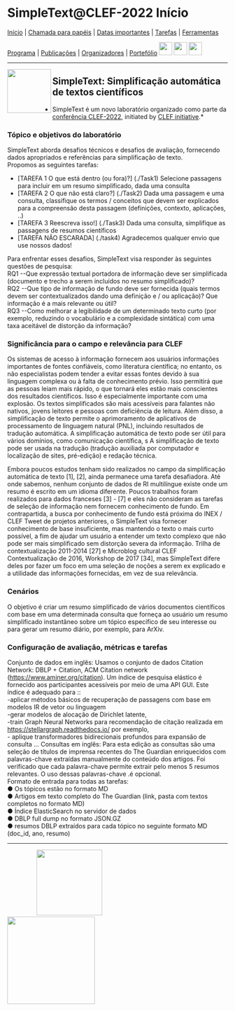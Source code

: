 # SimpleText@CLEF-2022 Início

[Início](./) | [Chamada para papéis](./CFP) | [Datas importantes](./dates) | [Tarefas](./tasks) | [Ferramentas](./tools)

[Programa](./program) | [Publicações](./publications) | [Organizadores](./organisers) | [Portefólio](./portefolio) 
[<img src="https://github.com/simpletext-madics/2021/blob/main/clef/FR.png?raw=true" width="30">](../fr/CFP) [<img src="https://upload.wikimedia.org/wikipedia/commons/f/f2/Flag_of_Great_Britain_%281707–1800%29.svg?raw=true" width="30">](../en/CFP)  [<img src="https://icons.iconarchive.com/icons/wikipedia/flags/128/PT-Portugal-Flag-icon.png?raw=true" width="30">](../pt/CFP)



---

<img align="left" src="https://github.com/simpletext-madics/2021/blob/main/clef/simpletext-logo-blue.png?raw=true" width="100"/>  

## SimpleText: Simplificação automática de textos científicos

* SimpleText é um novo laboratório organizado como parte da [conferência CLEF-2022](https://clef2022.clef-initiative.eu/index.php), initiated by [CLEF initiative](http://www.clef-initiative.eu/).*

### Tópico e objetivos do laboratório

SimpleText aborda desafios técnicos e desafios de avaliação, fornecendo dados apropriados e referências para simplificação de texto.
<br/> Propomos as seguintes tarefas:
* [TAREFA 1 O que está dentro (ou fora)?] (./Task1)
Selecione passagens para incluir em um resumo simplificado, dada uma consulta
* [TAREFA 2 O que não está claro?] (./Task2)
Dada uma passagem e uma consulta, classifique os termos / conceitos que devem ser explicados para a compreensão desta passagem (definições, contexto, aplicações, ..)
* [TAREFA 3 Reescreva isso!] (./Task3)
Dada uma consulta, simplifique as passagens de resumos científicos
* [TAREFA NÃO ESCARADA] (./task4)
Agradecemos qualquer envio que use nossos dados! 


Para enfrentar esses desafios, SimpleText visa responder às seguintes questões de pesquisa:
<br/> RQ1 --Que expressão textual portadora de informação deve ser simplificada (documento e trecho a serem incluídos no resumo simplificado)?
<br/> RQ2 --Que tipo de informação de fundo deve ser fornecida (quais termos devem ser contextualizados dando uma definição e / ou aplicação)? Que informação é a mais relevante ou útil?
<br/> RQ3 --Como melhorar a legibilidade de um determinado texto curto (por exemplo, reduzindo o vocabulário e a complexidade sintática) com uma taxa aceitável de distorção da informação?

### Significância para o campo e relevância para CLEF

Os sistemas de acesso à informação fornecem aos usuários informações importantes de fontes confiáveis, como literatura científica; no entanto, os não especialistas podem tender a evitar essas fontes devido à sua linguagem complexa ou à falta de conhecimento prévio. Isso permitirá que as pessoas leiam mais rápido, o que tornará eles estão mais conscientes dos resultados científicos. Isso é especialmente importante com uma explosão. Os textos simplificados são mais acessíveis para falantes não nativos, jovens leitores e pessoas com deficiência de leitura. Além disso, a simplificação de texto permite o aprimoramento de aplicativos de processamento de linguagem natural (PNL), incluindo resultados de tradução automática. A simplificação automática de texto pode ser útil para vários domínios, como comunicação científica, s A simplificação de texto pode ser usada na tradução (tradução auxiliada por computador e localização de sites, pré-edição) e redação técnica.

Embora poucos estudos tenham sido realizados no campo da simplificação automática de texto [1], [2], ainda permanece uma tarefa desafiadora. Até onde sabemos, nenhum conjunto de dados de RI multilíngue existe onde um resumo é escrito em um idioma diferente. Poucos trabalhos foram realizados para dados franceses [3] - [7] e eles não consideram as tarefas de seleção de informação nem fornecem conhecimento de fundo. Em contrapartida, a busca por conhecimento de fundo está próxima do INEX / CLEF Tweet de projetos anteriores, o SimpleText visa fornecer conhecimento de base insuficiente, mas mantendo o texto o mais curto possível, a fim de ajudar um usuário a entender um texto complexo que não pode ser mais simplificado sem distorção severa da informação. Trilha de contextualização 2011-2014 [27] e Microblog cultural CLEF Contextualização de 2016, Workshop de 2017 [34], mas SimpleText difere deles por fazer um foco em uma seleção de noções a serem ex explicado e a utilidade das informações fornecidas, em vez de sua relevância.

### Cenários

O objetivo é criar um resumo simplificado de vários documentos científicos com base em uma determinada consulta que forneça ao usuário um resumo simplificado instantâneo sobre um tópico específico de seu interesse ou para gerar um resumo diário, por exemplo, para ArXiv.

### Configuração de avaliação, métricas e tarefas

Conjunto de dados em inglês: Usamos o conjunto de dados Citation Network: DBLP + Citation, ACM Citation network (https://www.aminer.org/citation). Um índice de pesquisa elástico é fornecido aos participantes acessíveis por meio de uma API GUI. Este índice é adequado para ::
<br/> -aplicar métodos básicos de recuperação de passagens com base em modelos IR de vetor ou linguagem
<br/> -gerar modelos de alocação de Dirichlet latente,
<br/> -train Graph Neural Networks para recomendação de citação realizada em https://stellargraph.readthedocs.io/ por exemplo,
<br/> - aplique transformadores bidirecionais profundos para expansão de consulta ...
Consultas em inglês: Para esta edição as consultas são uma seleção de títulos de imprensa recentes do The Guardian enriquecidos com palavras-chave extraídas manualmente do conteúdo dos artigos. Foi verificado que cada palavra-chave permite extrair pelo menos 5 resumos relevantes. O uso dessas palavras-chave .é opcional.
<br/> Formato de entrada para todas as tarefas:
<br/> ● Os tópicos estão no formato MD
<br/> ● Artigos em texto completo do The Guardian (link, pasta com textos completos no formato MD)
<br/> ● Índice ElasticSearch no servidor de dados
<br/> ● DBLP full dump no formato JSON.GZ
<br/> ● resumos DBLP extraídos para cada tópico no seguinte formato MD (doc_id, ano, resumo) 

---

&nbsp;&nbsp;&nbsp;&nbsp;&nbsp;&nbsp;&nbsp;&nbsp;&nbsp;&nbsp;&nbsp;&nbsp;&nbsp;&nbsp;&nbsp;&nbsp; [<img src="https://github.com/simpletext-madics/2021/blob/main/clef/logo-clef-2021.png?raw=true" width="150">](http://www.clef-initiative.eu/) &nbsp;&nbsp;&nbsp;&nbsp;&nbsp;&nbsp;&nbsp;&nbsp;&nbsp;&nbsp;&nbsp;&nbsp;&nbsp;&nbsp;&nbsp;&nbsp;&nbsp;&nbsp;&nbsp;&nbsp;&nbsp;&nbsp;&nbsp;&nbsp; [<img src="https://github.com/simpletext-madics/2021/blob/main/clef/logo-clef-initiative.png?raw=true" width="200">](http://clef2021.clef-initiative.eu/) 

